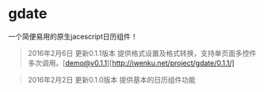 # gdate
一个简便易用的原生jacescript日历组件！
>2016年2月6日 更新0.1.1版本 提供格式设置及格式转换，支持单页面多控件多次调用。[demo@v0.1.1][http://iwenku.net/project/gdate/0.1.1/]

>2016年2月2日 更新0.1.0版本 提供基本的日历组件功能
